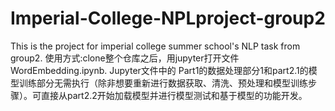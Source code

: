# Imperial-College-NPLproject-group2
This is the project for imperial college summer school's NLP task from group2.
使用方式:clone整个仓库之后，用jupyter打开文件 WordEmbedding.ipynb.
Jupyter文件中的 Part1的数据处理部分1和part2.1的模型训练部分无需执行（除非想要重新进行数据获取、清洗、预处理和模型训练步骤）。可直接从part2.2开始加载模型并进行模型测试和基于模型的功能开发。
